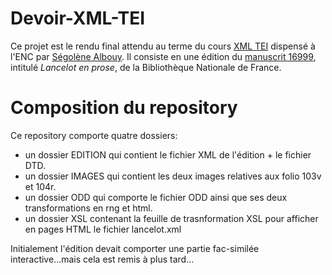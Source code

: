 # Devoir-XML-TEI

Ce projet est le rendu final attendu au terme du cours [XML TEI](https://github.com/Segolene-Albouy/XML-TEI_M2TNAH) dispensé à l'ENC par [Ségolène Albouy](https://github.com/Segolene-Albouy). Il consiste en une édition du [manuscrit 16999](https://gallica.bnf.fr/ark:/12148/btv1b6000418r/f218.item), intitulé *Lancelot en prose*, de la Bibliothèque Nationale de France. 

# Composition du repository

Ce repository comporte quatre dossiers:
- un dossier EDITION qui contient le fichier XML de l'édition + le fichier DTD.
- un dossier IMAGES qui contient les deux images relatives aux folio 103v et 104r.
- un dossier ODD qui comporte le fichier ODD ainsi que ses deux transformations en rng et html.
- un dossier XSL contenant la feuille de trasnformation XSL pour afficher en pages HTML le fichier lancelot.xml

Initialement l'édition devait comporter une partie fac-similée interactive...mais cela est remis à plus tard...
